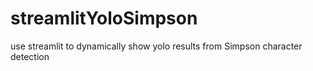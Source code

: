 # streamlitYoloSimpson
use streamlit to dynamically show yolo results from Simpson character detection
